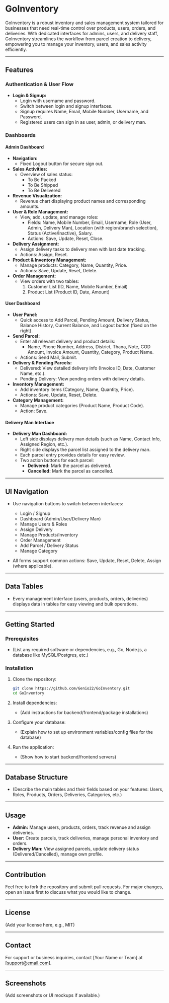 # GoInventory

GoInventory is a robust inventory and sales management system tailored for businesses that need real-time control over products, users, orders, and deliveries. With dedicated interfaces for admins, users, and delivery staff, GoInventory streamlines the workflow from parcel creation to delivery, empowering you to manage your inventory, users, and sales activity efficiently.

---

## Features

### Authentication & User Flow
- **Login & Signup:**  
  - Login with username and password.  
  - Switch between login and signup interfaces.  
  - Signup requires Name, Email, Mobile Number, Username, and Password.  
  - Registered users can sign in as user, admin, or delivery man.

### Dashboards

#### Admin Dashboard
- **Navigation:**  
  - Fixed Logout button for secure sign out.
- **Sales Activities:**  
  - Overview of sales status:  
    - To Be Packed  
    - To Be Shipped  
    - To Be Delivered
- **Revenue Visualization:**  
  - Revenue chart displaying product names and corresponding amounts.
- **User & Role Management:**  
  - View, add, update, and manage roles:  
    - Fields: Name, Mobile Number, Email, Username, Role (User, Admin, Delivery Man), Location (with region/branch selection), Status (Active/Inactive), Salary.
    - Actions: Save, Update, Reset, Close.
- **Delivery Assignment:**  
  - Assign delivery tasks to delivery men with last date tracking.
  - Actions: Assign, Reset.
- **Product & Inventory Management:**  
  - Manage products: Category, Name, Quantity, Price.
  - Actions: Save, Update, Reset, Delete.
- **Order Management:**  
  - View orders with two tables:  
    1. Customer List (ID, Name, Mobile Number, Email)
    2. Product List (Product ID, Date, Amount)

#### User Dashboard
- **User Panel:**  
  - Quick access to Add Parcel, Pending Amount, Delivery Status, Balance History, Current Balance, and Logout button (fixed on the right).
- **Send Parcel:**  
  - Enter all relevant delivery and product details:  
    - Name, Phone Number, Address, District, Thana, Note, COD Amount, Invoice Amount, Quantity, Category, Product Name.
  - Actions: Send Mail, Submit.
- **Delivery & Pending Parcels:**  
  - Delivered: View detailed delivery info (Invoice ID, Date, Customer Name, etc.).
  - Pending Delivery: View pending orders with delivery details.
- **Inventory Management:**  
  - Add inventory items (Category, Name, Quantity, Price).
  - Actions: Save, Update, Reset, Delete.
- **Category Management:**  
  - Manage product categories (Product Name, Product Code).
  - Action: Save.

#### Delivery Man Interface
- **Delivery Man Dashboard:**  
    - Left side displays delivery man details (such as Name, Contact Info, Assigned Region, etc.).
    - Right side displays the parcel list assigned to the delivery man.
    - Each parcel entry provides details for easy review.
    - Two action buttons for each parcel:
        - **Delivered:** Mark the parcel as delivered.
        - **Cancelled:** Mark the parcel as cancelled.

---

## UI Navigation

- Use navigation buttons to switch between interfaces:
  - Login / Signup
  - Dashboard (Admin/User/Delivery Man)
  - Manage Users & Roles
  - Assign Delivery
  - Manage Products/Inventory
  - Order Management
  - Add Parcel / Delivery Status
  - Manage Category

- All forms support common actions: Save, Update, Reset, Delete, Assign (where applicable).

---

## Data Tables

- Every management interface (users, products, orders, deliveries) displays data in tables for easy viewing and bulk operations.

---

## Getting Started

### Prerequisites

- (List any required software or dependencies, e.g., Go, Node.js, a database like MySQL/Postgres, etc.)

### Installation

1. Clone the repository:
    ```bash
    git clone https://github.com/Genio22/GoInventory.git
    cd GoInventory
    ```
2. Install dependencies:
    - (Add instructions for backend/frontend/package installations)

3. Configure your database:
    - (Explain how to set up environment variables/config files for the database)

4. Run the application:
    - (Show how to start backend/frontend servers)

---

## Database Structure

- (Describe the main tables and their fields based on your features: Users, Roles, Products, Orders, Deliveries, Categories, etc.)

---

## Usage

- **Admin:** Manage users, products, orders, track revenue and assign deliveries.
- **User:** Create parcels, track deliveries, manage personal inventory and orders.
- **Delivery Man:** View assigned parcels, update delivery status (Delivered/Cancelled), manage own profile.

---

## Contribution

Feel free to fork the repository and submit pull requests. For major changes, open an issue first to discuss what you would like to change.

---

## License

(Add your license here, e.g., MIT)

---

## Contact

For support or business inquiries, contact [Your Name or Team] at [support@email.com].

---

## Screenshots

(Add screenshots or UI mockups if available.)
